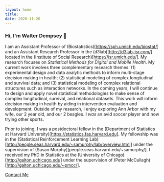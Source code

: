 ```yaml
---
layout: home
title: 
date: 2020-11-20 
---
```

### Hi, I'm Walter Dempsey 👋
I am an Assistant Professor of (Biostatistics)[https://sph.umich.edu/biostat/] and an Assistant Research Professor in the (d3lab)[http://d3lab-isr.com/] located in the (Institute of Social Research)[https://isr.umich.edu/]. My research focuses on *Statistical Methods for Digital and Mobile Health*.  My current work involves three complementary research themes: (1) experimental design and data analytic methods to inform multi-stage decision making in health; (2) statistical modeling of complex longitudinal and survival data; and
(3) statistical modeling of complex relational structures such as interaction networks. In the coming years, I will continue to design and apply novel statistical methodologies to make sense of complex longitudinal, survival, and relational datasets. This work will inform decision making in health by aiding in intervention evaluation and development. Outside of my research, I enjoy exploring Ann Arbor with my wife, our 2 year old, and our 2 beagles.  I *was* an avid soccer player and now trying other sports.

Prior to joining, I was a postdoctoral fellow in the (Department of
Statistics at Harvard University)[https://statistics.fas.harvard.edu].  My fellowship was in the (Statistical Reinforcement Learning Lab)[http://people.seas.harvard.edu/~samurphy/lab/overview.html] under the supervision of (Susan Murphy)[people.seas.harvard.edu/~samurphy/]. I received my PhD in Statistics at the (University of Chicago)[http://galton.uchicago.edu] under the supervision of (Peter McCullagh)[http://galton.uchicago.edu/~pmcc/].

<a href="/contact.html" class="highlighted">Contact Me</a>